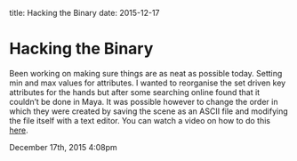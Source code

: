 title: Hacking the Binary
date: 2015-12-17

# Hacking the Binary

<p>Been working on making sure things are as neat as possible today. Setting min and max values for attributes. I wanted to reorganise the set driven key attributes for the hands but after some searching online found that it couldn&rsquo;t be done in Maya. It was possible however to change the order in which they were created by saving the scene as an ASCII file and modifying the file itself with a text editor. You can watch a video on how to do this <a href="https://www.youtube.com/watch?v=AtTJBuMOgKk">here</a>.</p>

<div id="footer">
<span id="timestamp"> December 17th, 2015 4:08pm </span>
</div>
